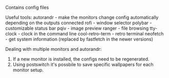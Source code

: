 Contains config files

Useful tools:
autorandr - make the monitors change config automatically depending on the outputs connected
rofi - window selector
polybar - customizable status bar
pqiv - image preview
ranger - file browsing
tty-clock - clock in the command line
cool-retro-term - retro terminal
neofetch - get system information (replaced by fastfetch in the newer versions)


Dealing with multiple monitors and autorandr:
1. If a new monitor is installed, the configs need to be regenerated.
2. Using postswitch it's possbile to save specific wallpapers for each monitor setup.
